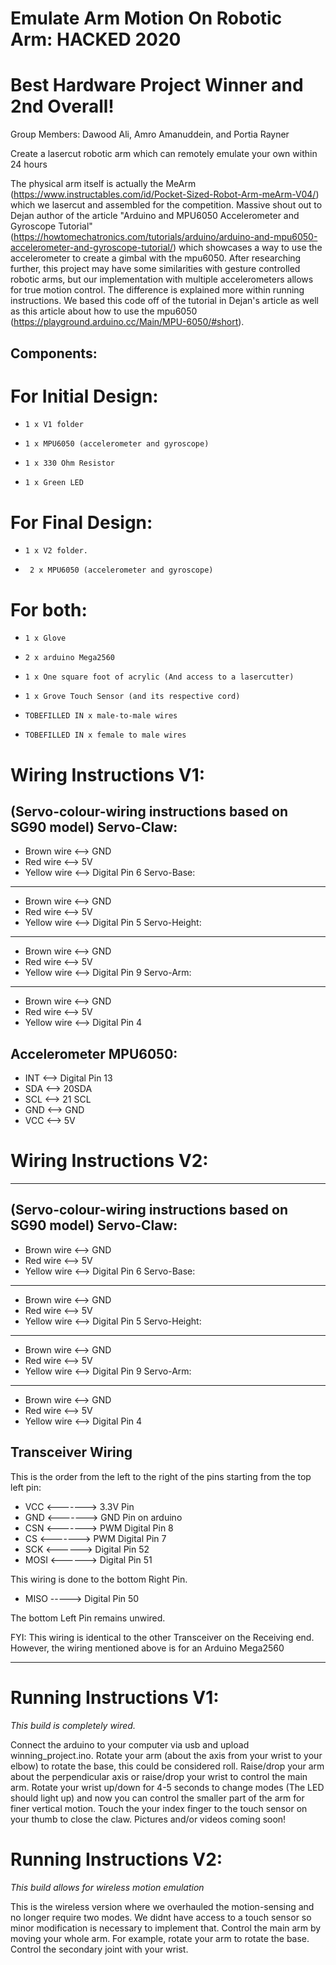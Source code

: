 # Emulate Arm Motion On Robotic Arm: HACKED 2020 
# Best Hardware Project Winner and 2nd Overall!

Group Members: Dawood Ali, Amro Amanuddein, and Portia Rayner

Create a lasercut robotic arm which can remotely emulate your own within 24 hours

The physical arm itself is actually the MeArm (https://www.instructables.com/id/Pocket-Sized-Robot-Arm-meArm-V04/) which we lasercut and assembled for the competition. Massive shout out to Dejan author of the article "Arduino and MPU6050 Accelerometer and Gyroscope Tutorial" (https://howtomechatronics.com/tutorials/arduino/arduino-and-mpu6050-accelerometer-and-gyroscope-tutorial/) which showcases a way to use the accelerometer to create a gimbal with the mpu6050. After researching further, this project may have some similarities with gesture controlled robotic arms, but our implementation with multiple accelerometers allows for true motion control. The difference is explained more within running instructions.  We based this code off of the tutorial in Dejan's article as well as this article about how to use the mpu6050 (https://playground.arduino.cc/Main/MPU-6050/#short). 


Components:
-------------
# For Initial Design:
      
-     1 x V1 folder
      
-     1 x MPU6050 (accelerometer and gyroscope)

-     1 x 330 Ohm Resistor

-     1 x Green LED

     
# For Final Design:
      
-     1 x V2 folder.
      
-      2 x MPU6050 (accelerometer and gyroscope)
      
# For both:

-     1 x Glove

-     2 x arduino Mega2560

-     1 x One square foot of acrylic (And access to a lasercutter)

-     1 x Grove Touch Sensor (and its respective cord)

-     TOBEFILLED IN x male-to-male wires

-     TOBEFILLED IN x female to male wires

# Wiring Instructions V1:

(Servo-colour-wiring instructions based on SG90 model) 
 Servo-Claw:
 -----------------------
- Brown wire  <--> GND
- Red wire    <--> 5V
- Yellow wire <--> Digital Pin 6
Servo-Base:
-----------------------
- Brown wire  <--> GND
- Red wire    <--> 5V
- Yellow wire <--> Digital Pin 5
Servo-Height:
-----------------------
- Brown wire  <--> GND
- Red wire    <--> 5V
- Yellow wire <--> Digital Pin 9
Servo-Arm:
-----------------------
- Brown wire  <--> GND
- Red wire    <--> 5V
- Yellow wire <--> Digital Pin 4

Accelerometer MPU6050:
-----------------------
- INT <--> Digital Pin 13
- SDA <--> 20SDA
- SCL <--> 21 SCL
- GND <--> GND
- VCC <--> 5V

# Wiring Instructions V2:
-----------------------
(Servo-colour-wiring instructions based on SG90 model) 
Servo-Claw:
-----------------------
- Brown wire  <--> GND
- Red wire    <--> 5V
- Yellow wire <--> Digital Pin 6
Servo-Base:
-----------------------
- Brown wire  <--> GND
- Red wire    <--> 5V
- Yellow wire <--> Digital Pin 5
Servo-Height:
-----------------------
- Brown wire  <--> GND
- Red wire    <--> 5V
- Yellow wire <--> Digital Pin 9
Servo-Arm:
-----------------------
- Brown wire  <--> GND
- Red wire    <--> 5V
- Yellow wire <--> Digital Pin 4

Transceiver Wiring
-----------------------
 This is the order from the left to the right of the pins starting from the top left pin:
 
- VCC <-------> 3.3V Pin
- GND <-------> GND Pin on arduino
- CSN <-------> PWM Digital Pin 8
- CS  <-------> PWM Digital Pin 7
- SCK  <------> Digital Pin 52
- MOSI <------> Digital Pin 51

This wiring is done to the bottom Right Pin.
- MISO -----> Digital Pin 50

The bottom Left Pin remains unwired.

FYI: This wiring is identical to the other Transceiver on the Receiving end.
However, the wiring mentioned above is for an Arduino Mega2560 

------------------

# Running Instructions V1:
*This build is completely wired.*

Connect the arduino to your computer via usb and upload winning_project.ino. Rotate your arm (about the axis from your wrist to your elbow) to rotate the base, this could be considered roll. Raise/drop your arm about the perpendicular axis or raise/drop your wrist to control the main arm. Rotate your wrist up/down for 4-5 seconds to change modes (The LED should light up) and now you can control the smaller part of the arm for finer vertical motion. Touch the your index finger to the touch sensor on your thumb to close the claw. Pictures and/or videos coming soon!

# Running Instructions V2:
*This build allows for wireless motion emulation*

This is the wireless version where we overhauled the motion-sensing and no longer require two modes. We didnt have access to a touch sensor so minor modification is necessary to implement that. Control the main arm by moving your whole arm. For example, rotate your arm to rotate the base. Control the secondary joint with your wrist.
 
